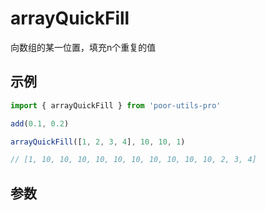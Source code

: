 # arrayQuickFill

向数组的某一位置，填充n个重复的值

## 示例

```ts
import { arrayQuickFill } from 'poor-utils-pro'

add(0.1, 0.2)

arrayQuickFill([1, 2, 3, 4], 10, 10, 1)

// [1, 10, 10, 10, 10, 10, 10, 10, 10, 10, 10, 2, 3, 4]
```

## 参数

